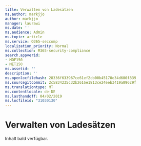 ```yaml
---
title: Verwalten von Ladesätzen
ms.author: markjjo
author: markjjo
manager: laurawi
ms.date: ''
ms.audience: Admin
ms.topic: article
ms.service: O365-seccomp
localization_priority: Normal
ms.collection: M365-security-compliance
search.appverid:
- MOE150
- MET150
ms.assetid: ''
description: ''
ms.openlocfilehash: 28336f633967ce61ef2cb00b45170e34d600f839
ms.sourcegitcommit: 2c5834235c32b2616e1813ce24eeb3419a09629f
ms.translationtype: MT
ms.contentlocale: de-DE
ms.lasthandoff: 04/02/2019
ms.locfileid: "31030130"
---
```

# <a name="manage-load-sets"></a>Verwalten von Ladesätzen

Inhalt bald verfügbar.